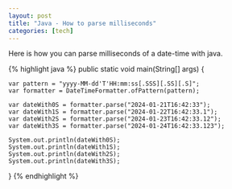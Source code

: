 ```yaml
---
layout: post
title: "Java - How to parse milliseconds"
categories: [tech]
---
```


Here is how you can parse milliseconds of a date-time with java.

{% highlight java %}
public static void main(String[] args) {

    var pattern = "yyyy-MM-dd'T'HH:mm:ss[.SSS][.SS][.S]";
    var formatter = DateTimeFormatter.ofPattern(pattern);

    var dateWith0S = formatter.parse("2024-01-21T16:42:33");
    var dateWith1S = formatter.parse("2024-01-22T16:42:33.1");
    var dateWith2S = formatter.parse("2024-01-23T16:42:33.12");
    var dateWith3S = formatter.parse("2024-01-24T16:42:33.123");

    System.out.println(dateWith0S);
    System.out.println(dateWith1S);
    System.out.println(dateWith2S);
    System.out.println(dateWith3S);
}
{% endhighlight %}